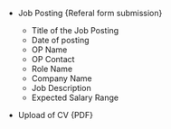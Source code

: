 - Job Posting {Referal form submission}
    - Title of the Job Posting
    - Date of posting
    - OP Name
    - OP Contact
    - Role Name
    - Company Name
    - Job Description
    - Expected Salary Range

- Upload of CV {PDF}
